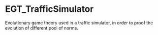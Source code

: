 # EGT_TrafficSimulator
Evolutionary game theory used in a traffic simulator, in order to proof the evolution of different pool of norms.
